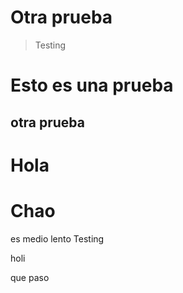 # Otra prueba

> Testing

# Esto es una prueba

## otra prueba

# Hola


# Chao

es medio lento Testing

holi


que paso